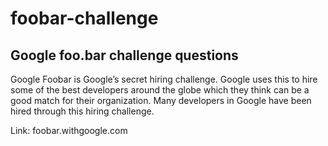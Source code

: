 # foobar-challenge
## Google foo.bar challenge questions

Google Foobar is Google’s secret hiring challenge. Google uses this to hire some of the best developers around the globe which they think can be a good match for their organization. Many developers in Google have been hired through this hiring challenge.

Link:
foobar.withgoogle.com
